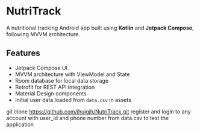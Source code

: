 # NutriTrack

A nutritional tracking Android app built using **Kotlin** and **Jetpack Compose**, following MVVM architecture.

## Features

- Jetpack Compose UI
- MVVM architecture with ViewModel and State
- Room database for local data storage
- Retrofit for REST API integration 
- Material Design components
- Initial user data loaded from `data.csv` in assets

git clone https://github.com/jhuigjh/NutriTrack.git
register and login to any account with user_id and phone number from data.csv to test the application

